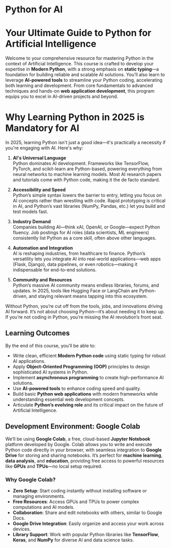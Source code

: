 # Python for AI
# Your Ultimate Guide to Python for Artificial Intelligence

Welcome to your comprehensive resource for mastering Python in the context of Artificial Intelligence. This course is crafted to develop your expertise in **Modern Python**, with a strong emphasis on **static typing**—a foundation for building reliable and scalable AI solutions. You’ll also learn to leverage **AI-powered tools** to streamline your Python coding, accelerating both learning and development. From core fundamentals to advanced techniques and hands-on **web application development**, this program equips you to excel in AI-driven projects and beyond.

# Why Learning Python in 2025 is Mandatory for AI

In 2025, learning Python isn't just a good idea—it's practically a necessity if you're engaging with AI. Here's why:

1. **AI's Universal Language**  
   Python dominates AI development. Frameworks like TensorFlow, PyTorch, and scikit-learn are Python-based, powering everything from neural networks to machine learning models. Most AI research papers and tutorials come with Python code, making it the de facto standard.

2. **Accessibility and Speed**  
   Python’s simple syntax lowers the barrier to entry, letting you focus on AI concepts rather than wrestling with code. Rapid prototyping is critical in AI, and Python’s vast libraries (NumPy, Pandas, etc.) let you build and test models fast.

3. **Industry Demand**  
   Companies building AI—think xAI, OpenAI, or Google—expect Python fluency. Job postings for AI roles (data scientists, ML engineers) consistently list Python as a core skill, often above other languages.

4. **Automation and Integration**  
   AI is reshaping industries, from healthcare to finance. Python’s versatility lets you integrate AI into real-world applications—web apps (Flask, Django), data pipelines, or even robotics—making it indispensable for end-to-end solutions.

5. **Community and Resources**  
   Python’s massive AI community means endless libraries, forums, and updates. In 2025, tools like Hugging Face or LangChain are Python-driven, and staying relevant means tapping into this ecosystem.

Without Python, you’re cut off from the tools, jobs, and innovations driving AI forward. It’s not about choosing Python—it’s about needing it to keep up. If you’re not coding in Python, you’re missing the AI revolution’s front seat.

## Learning Outcomes

By the end of this course, you’ll be able to:

- Write clean, efficient **Modern Python code** using static typing for robust AI applications.
- Apply **Object-Oriented Programming (OOP)** principles to design sophisticated AI systems in Python.
- Implement **asynchronous programming** to create high-performance AI solutions.
- Use **AI-powered tools** to enhance coding speed and quality.
- Build basic **Python web applications** with modern frameworks while understanding essential web development concepts.
- Articulate **Python’s evolving role** and its critical impact on the future of Artificial Intelligence.

## Development Environment: Google Colab

We’ll be using **Google Colab**, a free, cloud-based **Jupyter Notebook** platform developed by Google. Colab allows you to write and execute Python code directly in your browser, with seamless integration to **Google Drive** for storing and sharing notebooks. It’s perfect for **machine learning**, **data analysis**, and **education**, providing free access to powerful resources like **GPUs** and **TPUs**—no local setup required.

### Why Google Colab?

- **Zero Setup**: Start coding instantly without installing software or managing environments.
- **Free Resources**: Access GPUs and TPUs to power complex computations and AI models.
- **Collaboration**: Share and edit notebooks with others, similar to Google Docs.
- **Google Drive Integration**: Easily organize and access your work across devices.
- **Library Support**: Work with popular Python libraries like **TensorFlow**, **Keras**, and **NumPy** for diverse AI and data science tasks.
